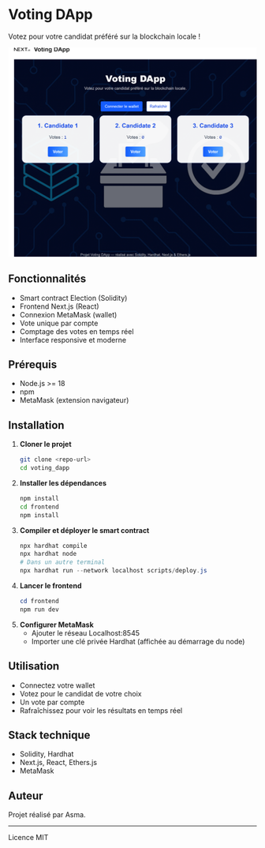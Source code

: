 # Voting DApp

Votez pour votre candidat préféré sur la blockchain locale !

![Aperçu de l'interface](.\vs.png)

## Fonctionnalités
- Smart contract Election (Solidity)
- Frontend Next.js (React)
- Connexion MetaMask (wallet)
- Vote unique par compte
- Comptage des votes en temps réel
- Interface responsive et moderne

## Prérequis
- Node.js >= 18
- npm
- MetaMask (extension navigateur)

## Installation
1. **Cloner le projet**
	```bash
	git clone <repo-url>
	cd voting_dapp
	```
2. **Installer les dépendances**
	```bash
	npm install
	cd frontend
	npm install
	```
3. **Compiler et déployer le smart contract**
	```powershell
	npx hardhat compile
	npx hardhat node
	# Dans un autre terminal
	npx hardhat run --network localhost scripts/deploy.js
	```
4. **Lancer le frontend**
	```powershell
	cd frontend
	npm run dev
	```
5. **Configurer MetaMask**
	- Ajouter le réseau Localhost:8545
	- Importer une clé privée Hardhat (affichée au démarrage du node)

## Utilisation
- Connectez votre wallet
- Votez pour le candidat de votre choix
- Un vote par compte
- Rafraîchissez pour voir les résultats en temps réel

## Stack technique
- Solidity, Hardhat
- Next.js, React, Ethers.js
- MetaMask



## Auteur
Projet réalisé par Asma.

---
Licence MIT
